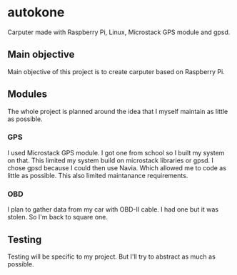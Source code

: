 # autokone
Carputer made with Raspberry Pi, Linux, Microstack GPS module and gpsd.

## Main objective
Main objective of this project is to create carputer based on Raspberry Pi.

## Modules
The whole project is planned around the idea that I myself maintain as little as possible.

### GPS
I used Microstack GPS module. I got one from school so I built my system on that. This limited my system build on microstack libraries or gpsd. I chose gpsd because I could then use Navia. Which allowed me to code as little as possible. This also limited maintanance requirements.

### OBD
I plan to gather data from my car with OBD-II cable. I had one but it was stolen. So I'm back to square one.

## Testing
Testing will be specific to my project. But I'll try to abstract as much as possible. 
